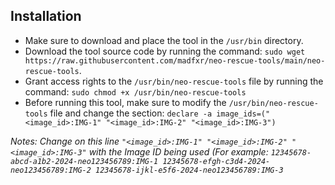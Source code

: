 ## Installation
- Make sure to download and place the tool in the ```/usr/bin``` directory.
- Download the tool source code by running the command: ```sudo wget https://raw.githubusercontent.com/madfxr/neo-rescue-tools/main/neo-rescue-tools```.
- Grant access rights to the ```/usr/bin/neo-rescue-tools``` file by running the command: ```sudo chmod +x /usr/bin/neo-rescue-tools```
- Before running this tool, make sure to modify the ```/usr/bin/neo-rescue-tools``` file and change the section:
  ```declare -a image_ids=("<image_id>:IMG-1" "<image_id>:IMG-2" "<image_id>:IMG-3")```

*Notes: Change on this line ```"<image_id>:IMG-1" "<image_id>:IMG-2" "<image_id>:IMG-3"``` with the Image ID being used (For example: ```12345678-abcd-a1b2-2024-neo123456789:IMG-1 12345678-efgh-c3d4-2024-neo123456789:IMG-2 12345678-ijkl-e5f6-2024-neo123456789:IMG-3```*
